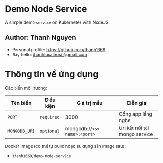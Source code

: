 # Demo Node Service
A simple demo `service` on Kubernetes with NodeJS

## Author: Thanh Nguyen
- Personal profile: https://github.com/thanh1669
- Say hello: thanhlocalhost@gmail.com

# Thông tin về ứng dụng

Các biến môi trường:

|   Tên biến   | Điều kiện  | Giá trị mẫu                  |             Diễn giải              |
|--------------|------------|------------------------------|------------------------------------|
| `PORT`       | `required` | 3000                         | Cổng app lắng nghe                 |
| `MONGODB_URI`| `optional` | mongodb://`<sv-name>:<port>` | Uri kết nối tới mongo service      |

Docker image (có thể tự build hoặc sử dụng sẵn image sau):
- `thanh1669/demo-node-service`